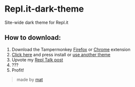 # Repl.it-dark-theme
Site-wide dark theme for Repl.it


## How to download:
1. Download the Tampermonkey [Firefox](https://addons.mozilla.org/en-US/firefox/addon/tampermonkey/) or [Chrome](https://chrome.google.com/webstore/detail/tampermonkey/dhdgffkkebhmkfjojejmpbldmpobfkfo) extension
2. [Click here](https://darktheme.matdoes.dev/theme.user.js) and press install or [use another theme](https://darktheme.matdoes.dev/themes)
3. Upvote my [Repl Talk post](https://repl.it/talk/Dark/Theme/14281)
4. ???
4. Profit!

> made by [mat](https://www.matdoes.dev)
